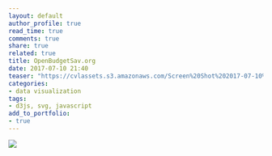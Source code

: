 ```yaml
---
layout: default
author_profile: true
read_time: true
comments: true
share: true
related: true
title: OpenBudgetSav.org
date: 2017-07-10 21:40
teaser: "https://cvlassets.s3.amazonaws.com/Screen%20Shot%202017-07-10%20at%209.41.17%20PM.png"
categories:
- data visualization
tags:
- d3js, svg, javascript
add_to_portfolio:
- true
---
```


![](http://cvlassets.s3.amazonaws.com/Screen%20Shot%202017-07-10%20at%209.41.17%20PM.png)

